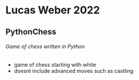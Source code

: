 # Lucas Weber 2022
## PythonChess
###### Game of chess written in Python

- game of chess starting with white
- doesnt include advanced moves such as castling
